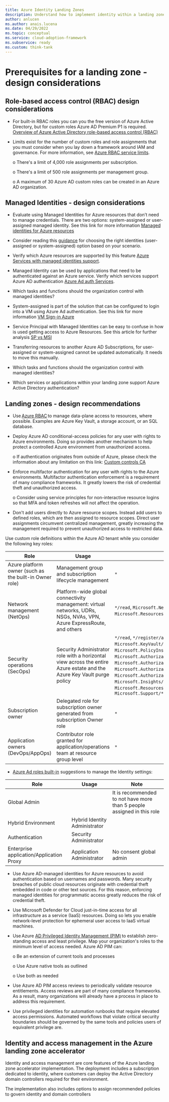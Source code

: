 ```yaml
---
title: Azure Identity Landing Zones
description: Understand how to implement identity within a landing zone.
author: anlucen
ms.author: anais.lucena
ms.date: 04/29/2022
ms.topic: conceptual
ms.service: cloud-adoption-framework
ms.subservice: ready
ms.custom: think-tank
---
```


# Prerequisites for a landing zone - design considerations

## Role-based access control (RBAC) design considerations

- For built-in RBAC roles you can you the free version of Azure Active Directory, but for custom roles Azure AD Premium P1 is required. [Overview of Azure Active Directory role-based access control (RBAC)](https://docs.microsoft.com/azure/role-based-access-control/overview#:~:text=Azure%20role-based%20access%20control%20%28Azure%20RBAC%29%20helps%20you,that%20provides%20fine-grained%20access%20management%20of%20Azure%20resources.)

- Limits exist for the number of custom roles and role assignments that you must consider when you lay down a framework around IAM and governance. For more information, see [Azure RBAC service limits](https://docs.microsoft.com/azure/role-based-access-control/troubleshooting).

    o There's a limit of 4,000 role assignments per subscription.

    o There's a limit of 500 role assignments per management group.

    o A maximum of 30 Azure AD custom roles can be created in an Azure AD organization.

## Managed Identities - design considerations

- Evaluate using Managed Identities for Azure resources that don’t need to manage credentials. There are two options: system-assigned or user-assigned managed identity. See this link for more information [Managed identities for Azure resources](https://docs.microsoft.com/azure/active-directory/managed-identities-azure-resources/overview)

- Consider reading this [guidance](https://docs.microsoft.com/azure/active-directory/managed-identities-azure-resources/managed-identity-best-practice-recommendations) for choosing the right identities (user- assigned or system-assigned) option based on your scenario.

- Verify which Azure resources are supported by this feature [Azure Services with managed identities support](https://docs.microsoft.com/azure/active-directory/managed-identities-azure-resources/managed-identities-status).

- Managed Identity can be used by applications that need to be authenticated against an Azure service. Verify which services support Azure AD authentication [Azure Ad auth Services](https://docs.microsoft.com/azure/active-directory/managed-identities-azure-resources/services-azure-active-directory-support).

- Which tasks and functions should the organization control with managed identities?

- System-assigned is part of the solution that can be configured to login into a VM using Azure Ad authentication. See this link for more information [VM Sign-in Azure](https://docs.microsoft.com/azure/active-directory/devices/howto-vm-sign-in-azure-ad-windows)

- Service Principal with Managed Identities can be easy to confuse in how is used getting access to Azure Resources. See this article for further analysis [SP vs MSI](https://devblogs.microsoft.com/devops/demystifying-service-principals-managed-identities/)

- Transferring resources to another Azure AD Subscriptions, for user-assigned or system-assigned cannot be updated automatically. It needs to move this manually.

- Which tasks and functions should the organization control with managed identities?

- Which services or applications within your landing zone support Azure Active Directory authentication?

## Landing zones - design recommendations

- Use [Azure RBAC](https://docs.microsoft.com/azure/role-based-access-control/overview) to manage data-plane access to resources, where possible. Examples are Azure Key Vault, a storage account, or an SQL database.

- Deploy Azure AD conditional-access policies for any user with rights to Azure environments. Doing so provides another mechanism to help protect a controlled Azure environment from unauthorized access.

    o If authentication originates from outside of Azure, please check the information about any limitation on this link: [Custom controls CA](https://docs.microsoft.com/azure/active-directory/conditional-access/controls)

- Enforce multifactor authentication for any user with rights to the Azure environments. Multifactor authentication enforcement is a requirement of many compliance frameworks. It greatly lowers the risk of credential theft and unauthorized access.

    o Consider using service principles for non-interactive resource logins so that MFA and token refreshes will not affect the operation.

- Don't add users directly to Azure resource scopes. Instead add users to defined roles, which are then assigned to resource scopes. Direct user assignments circumvent centralized management, greatly increasing the management required to prevent unauthorized access to restricted data.

Use custom role definitions within the Azure AD tenant while you consider the following key roles:

   | Role | Usage | Actions | No actions |
   |---|---|---|---|
   | Azure platform owner (such as the built-in Owner role)               | Management group and subscription lifecycle management                                                           | `*`                                                                                                                                                                                                                  |                                                                                                                                                                                         |
   | Network management (NetOps)        | Platform-wide global connectivity management: virtual networks, UDRs, NSGs, NVAs, VPN, Azure ExpressRoute, and others            | `*/read`, `Microsoft.Network/*`, `Microsoft.Resources/deployments/*`, `Microsoft.Support/*`                            |                                                                                                                                                                               |
   | Security operations (SecOps)       | Security Administrator role with a horizontal view across the entire Azure estate and the Azure Key Vault purge policy | `*/read`, `*/register/action`, `Microsoft.KeyVault/locations/deletedVaults/purge/action`, `Microsoft.PolicyInsights/*`, `Microsoft.Authorization/policyAssignments/*`, `Microsoft.Authorization/policyDefinitions/*`, `Microsoft.Authorization/policyExemptions/*`, `Microsoft.Authorization/policySetDefinitions/*`, `Microsoft.Insights/alertRules/*`, `Microsoft.Resources/deployments/*`, `Microsoft.Security/*`, `Microsoft.Support/*` |                                                                            |
   | Subscription owner                 | Delegated role for subscription owner generated from subscription Owner role                                       | `*`                                                                                                                                                                                                                  | `Microsoft.Authorization/*/write`, `Microsoft.Network/vpnGateways/*`, `Microsoft.Network/expressRouteCircuits/*`, `Microsoft.Network/routeTables/write`, `Microsoft.Network/vpnSites/*` |
   | Application owners (DevOps/AppOps) | Contributor role granted for application/operations team at resource group level                                 | `*`                                                                                                                                                                                                                   | `Microsoft.Authorization/*/write`, `Microsoft.Network/publicIPAddresses/write`, `Microsoft.Network/virtualNetworks/write`, `Microsoft.KeyVault/locations/deletedVaults/purge/action`                                         |

- [Azure Ad roles built-in](https://docs.microsoft.com/azure/role-based-access-control/built-in-roles) suggestions to manage the Identity settings:

| Role | Usage | Note
|---|---|---|
| Global Admin | | It is recommended to not have more than 5 people assigned in this role
| Hybrid Environment | Hybrid Identity Administrator | |
| Authentication | Security Administrator | |
| Enterprise application/Application Proxy | Application Administrator | No consent global admin |

- Use Azure AD-managed identities for Azure resources to avoid authentication based on usernames and passwords. Many security breaches of public cloud resources originate with credential theft embedded in code or other text sources. For this reason, enforcing managed identities for programmatic access greatly reduces the risk of credential theft.

- Use Microsoft Defender for Cloud just-in-time access for all infrastructure as a service (IaaS) resources. Doing so lets you enable network-level protection for ephemeral user access to IaaS virtual machines.

- Use Azure [AD Privileged Identity Management (PIM)](https://docs.microsoft.com/azure/active-directory/privileged-identity-management/pim-configure) to establish zero-standing access and least privilege. Map your organization's roles to the minimum level of access needed. Azure AD PIM can:

     o Be an extension of current tools and processes

     o Use Azure native tools as outlined

     o Use both as needed

- Use Azure AD PIM access reviews to periodically validate resource entitlements. Access reviews are part of many compliance frameworks. As a result, many organizations will already have a process in place to address this requirement.

- Use privileged identities for automation runbooks that require elevated access permissions. Automated workflows that violate critical security boundaries should be governed by the same tools and policies users of equivalent privilege are.

## Identity and access management in the Azure landing zone accelerator

Identity and access management are core features of the Azure landing zone accelerator implementation. The deployment includes a subscription dedicated to identity, where customers can deploy the Active Directory domain controllers required for their environment.

The implementation also includes options to assign recommended policies to govern identity and domain controllers

